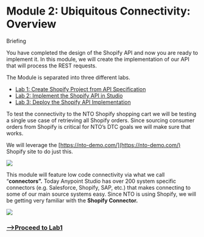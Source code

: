 # Module 2: Ubiquitous Connectivity: Overview  
  
Briefing

You have completed the design of the Shopify API and now you are ready to implement it. In this module, we will create the implementation of our API that will process the REST requests.

The Module is separated into three different labs.

*   [Lab 1: Create Shopify Project from API Specification](/module2-lab1.md)
*   [Lab 2: Implement the Shopify API in Studio](/module2-lab2.md)
*   [Lab 3: Deploy the Shopify API Implementation](/module2-lab3.md)

To test the connectivity to the NTO Shopify shopping cart we will be testing a single use case of retrieving all Shopify orders. Since sourcing consumer orders from Shopify is critical for NTO’s DTC goals we will make sure that works. 

We will leverage the [https://nto-demo.com/](https://nto-demo.com/) Shopify site to do just this.

![](https://lh6.googleusercontent.com/125BmyUvsrkRlfTzDP-Dvq-hXLjVhy1sm6CtCrt6TnGsLC2ivHofcJ2frrNjacFudN3in5AEHvEGDTXbqelxtdeARqIBjwuy3Z5tPPAUFLliXb6sRVXmx0XYzkW176l1qfr9tijF_hMB)

This module will feature low code connectivity via what we call “**connectors”.** Today Anypoint Studio has over 200 system specific connectors (e.g. Salesforce, Shopify, SAP, etc.) that makes connecting to some of our main source systems easy. Since NTO is using Shopify, we will be getting very familiar with the **Shopify Connector.**

![](https://lh5.googleusercontent.com/uYYNPcA1KbV-Evw9NsBwbWZxbdCgg2oXgRpqiLMfA03SoiHLfvGbzz2wP0WiTUOrY-IOwcE0HebNsAfoQ0KiNcJ1GW9uK6_jwPqLkzldyxZ2yPVsHO8sI9B6HXL6Cu0fS1Ho1V2oHZ6u)

### [\-->Proceed to Lab1](/module2-lab1.md)
